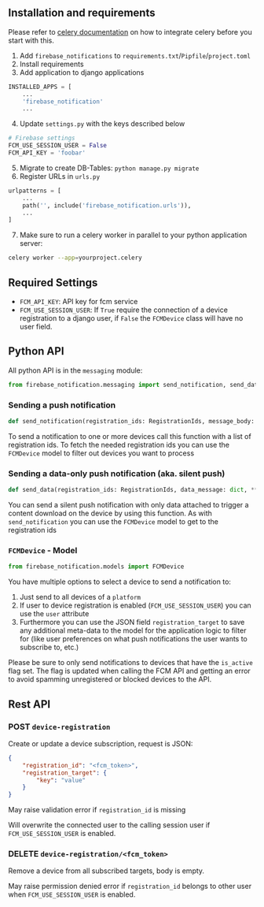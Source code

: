 ## Installation and requirements

Please refer to [celery documentation](https://docs.celeryproject.org/en/stable/django/first-steps-with-django.html) on how to integrate celery before you start with this.

1. Add `firebase_notifications` to `requirements.txt`/`Pipfile`/`project.toml`
2. Install requirements
3. Add application to django applications
```python
INSTALLED_APPS = [
    ...
    'firebase_notification'
    ...
```
4. Update `settings.py` with the keys described below
```python
# Firebase settings
FCM_USE_SESSION_USER = False
FCM_API_KEY = 'foobar'
```
5. Migrate to create DB-Tables: `python manage.py migrate`
6. Register URLs in `urls.py`
```python
urlpatterns = [
    ...
    path('', include('firebase_notification.urls')),
    ...
]
```
7. Make sure to run a celery worker in parallel to your python application server:
```bash
celery worker --app=yourproject.celery
```

## Required Settings

- `FCM_API_KEY`: API key for fcm service
- `FCM_USE_SESSION_USER`: If `True` require the connection of a device registration to a django user, if `False` the `FCMDevice` class will have no user field.

## Python API

All python API is in the `messaging` module:

```python
from firebase_notification.messaging import send_notification, send_data
```

### Sending a push notification

```python
def send_notification(registration_ids: RegistrationIds, message_body: str, message_title: str, **kwargs)
```

To send a notification to one or more devices call this function with a list of registration ids. To fetch the needed registration ids you can use the `FCMDevice` model to filter out devices you want to process

### Sending a data-only push notification (aka. silent push)

```python
def send_data(registration_ids: RegistrationIds, data_message: dict, **kwargs)
```

You can send a silent push notification with only data attached to trigger a content download on the
device by using this function. As with `send_notification` you can use the `FCMDevice` model to get to the registration ids

### `FCMDevice` - Model

```python
from firebase_notification.models import FCMDevice
```

You have multiple options to select a device to send a notification to:

1. Just send to all devices of a `platform`
2. If user to device registration is enabled (`FCM_USE_SESSION_USER`) you can use the `user` attribute
3. Furthermore you can use the JSON field `registration_target` to save any additional meta-data to the model for the application logic to filter for (like user preferences on what push notifications the user wants to subscribe to, etc.)

Please be sure to only send notifications to devices that have the `is_active` flag set. The flag is updated when calling the FCM API and getting an error to avoid spamming unregistered or blocked devices to the API.

## Rest API

### POST `device-registration`

Create or update a device subscription, request is JSON:

```json
{
    "registration_id": "<fcm_token>",
    "registration_target": {
        "key": "value"
    }
}
```

May raise validation error if `registration_id` is missing

Will overwrite the connected user to the calling session user if `FCM_USE_SESSION_USER` is enabled.

### DELETE `device-registration/<fcm_token>`

Remove a device from all subscribed targets, body is empty.

May raise permission denied error if `registration_id` belongs to other user when `FCM_USE_SESSION_USER` is enabled.

